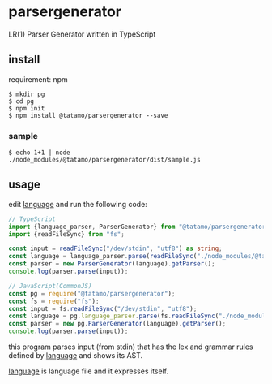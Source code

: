 # parsergenerator
LR(1) Parser Generator written in TypeScript

## install
requirement: npm
```
$ mkdir pg
$ cd pg
$ npm init
$ npm install @tatamo/parsergenerator --save
```

### sample
```
$ echo 1+1 | node ./node_modules/@tatamo/parsergenerator/dist/sample.js
```

## usage
edit [language](/language) and run the following code:
```TypeScript
// TypeScript
import {language_parser, ParserGenerator} from "@tatamo/parsergenerator";
import {readFileSync} from "fs";

const input = readFileSync("/dev/stdin", "utf8") as string;
const language = language_parser.parse(readFileSync("./node_modules/@tatamo/parsergenerator/language", "utf8") as string); // set the language file path
const parser = new ParserGenerator(language).getParser();
console.log(parser.parse(input));
```

```JavaScript
// JavaScript(CommonJS)
const pg = require("@tatamo/parsergenerator");
const fs = require("fs");
const input = fs.readFileSync("/dev/stdin", "utf8");
const language = pg.language_parser.parse(fs.readFileSync("./node_modules/@tatamo/parsergenerator/language", "utf8")); // set the language file path
const parser = new pg.ParserGenerator(language).getParser();
console.log(parser.parse(input));
```
this program parses input (from stdin) that has the lex and grammar rules defined by [language](/language) and shows its AST.

[language](/language) is language file and it expresses itself.
